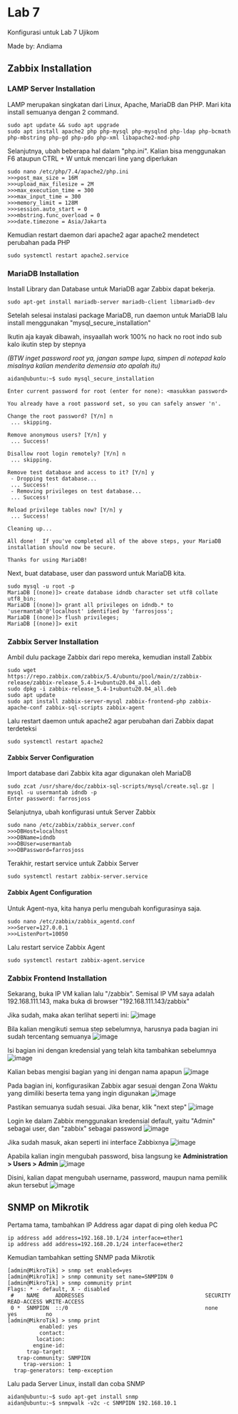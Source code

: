 # Lab 7

Konfigurasi untuk Lab 7 Ujikom

Made by: Andiama

## Zabbix Installation

### LAMP Server Installation
LAMP merupakan singkatan dari Linux, Apache, MariaDB dan PHP. Mari kita install semuanya dengan 2 command.
```
sudo apt update && sudo apt upgrade
sudo apt install apache2 php php-mysql php-mysqlnd php-ldap php-bcmath php-mbstring php-gd php-pdo php-xml libapache2-mod-php
```

Selanjutnya, ubah beberapa hal dalam "php.ini". Kalian bisa menggunakan F6 ataupun CTRL + W untuk mencari line yang diperlukan
```
sudo nano /etc/php/7.4/apache2/php.ini
>>>post_max_size = 16M
>>>upload_max_filesize = 2M
>>>max_execution_time = 300
>>>max_input_time = 300
>>>memory_limit = 128M
>>>session.auto_start = 0
>>>mbstring.func_overload = 0
>>>date.timezone = Asia/Jakarta
```

Kemudian restart daemon dari apache2 agar apache2 mendetect perubahan pada PHP
```
sudo systemctl restart apache2.service	
```

### MariaDB Installation
Install Library dan Database untuk MariaDB agar Zabbix dapat bekerja.
```
sudo apt-get install mariadb-server mariadb-client libmariadb-dev
```

Setelah selesai instalasi package MariaDB, run daemon untuk MariaDB lalu install menggunakan "mysql_secure_installation"

Ikutin aja kayak dibawah, insyaallah work 100% no hack no root indo sub kalo ikutin step by stepnya

*(BTW inget password root ya, jangan sampe lupa, simpen di notepad kalo misalnya kalian menderita demensia ato apalah itu)*
```
aidan@ubuntu:~$ sudo mysql_secure_installation

Enter current password for root (enter for none): <masukkan password>

You already have a root password set, so you can safely answer 'n'.

Change the root password? [Y/n] n
 ... skipping.

Remove anonymous users? [Y/n] y
 ... Success!

Disallow root login remotely? [Y/n] n
 ... skipping.

Remove test database and access to it? [Y/n] y
 - Dropping test database...
 ... Success!
 - Removing privileges on test database...
 ... Success!

Reload privilege tables now? [Y/n] y
 ... Success!

Cleaning up...

All done!  If you've completed all of the above steps, your MariaDB
installation should now be secure.

Thanks for using MariaDB!
```
Next, buat database, user dan password untuk MariaDB kita.
```
sudo mysql -u root -p
MariaDB [(none)]> create database idndb character set utf8 collate utf8_bin;
MariaDB [(none)]> grant all privileges on idndb.* to 'usermantab'@'localhost' identified by 'farrosjoss';
MariaDB [(none)]> flush privileges;
MariaDB [(none)]> exit
```

### Zabbix Server Installation
Ambil dulu package Zabbix dari repo mereka, kemudian install Zabbix
```
sudo wget https://repo.zabbix.com/zabbix/5.4/ubuntu/pool/main/z/zabbix-release/zabbix-release_5.4-1+ubuntu20.04_all.deb
sudo dpkg -i zabbix-release_5.4-1+ubuntu20.04_all.deb
sudo apt update
sudo apt install zabbix-server-mysql zabbix-frontend-php zabbix-apache-conf zabbix-sql-scripts zabbix-agent
```
Lalu restart daemon untuk apache2 agar perubahan dari Zabbix dapat terdeteksi
```
sudo systemctl restart apache2
```


#### Zabbix Server Configuration
Import database dari Zabbix kita agar digunakan oleh MariaDB
```
sudo zcat /usr/share/doc/zabbix-sql-scripts/mysql/create.sql.gz | mysql -u usermantab idndb -p
Enter password: farrosjoss
```
Selanjutnya, ubah konfigurasi untuk Server Zabbix
```
sudo nano /etc/zabbix/zabbix_server.conf
>>>DBHost=localhost
>>>DBName=idndb
>>>DBUser=usermantab
>>>DBPassword=farrosjoss
```
Terakhir, restart service untuk Zabbix Server
```
sudo systemctl restart zabbix-server.service
```


#### Zabbix Agent Configuration
Untuk Agent-nya, kita hanya perlu mengubah konfigurasinya saja.
```
sudo nano /etc/zabbix/zabbix_agentd.conf 
>>>Server=127.0.0.1
>>>ListenPort=10050
```
Lalu restart service Zabbix Agent
```
sudo systemctl restart zabbix-agent.service 
```

### Zabbix Frontend Installation
Sekarang, buka IP VM kalian lalu "/zabbix". Semisal IP VM saya adalah 192.168.111.143, maka buka di browser "192.168.111.143/zabbix"

Jika sudah, maka akan terlihat seperti ini:
![image](https://user-images.githubusercontent.com/100014814/156908374-2d4b6bdb-01b1-4b8a-9d75-e75136e41677.png)

Bila kalian mengikuti semua step sebelumnya, harusnya pada bagian ini sudah tercentang semuanya
![image](https://user-images.githubusercontent.com/100014814/156908398-e1fa62ac-08b4-45a0-a3fc-26660b11d473.png)

Isi bagian ini dengan kredensial yang telah kita tambahkan sebelumnya
![image](https://user-images.githubusercontent.com/100014814/156908443-ac9c2524-8fba-4281-91f0-cfc176c4e1b6.png)

Kalian bebas mengisi bagian yang ini dengan nama apapun
![image](https://user-images.githubusercontent.com/100014814/156908491-701b0d13-a5c7-4a2a-8928-61ca3dc850bf.png)

Pada bagian ini, konfigurasikan Zabbix agar sesuai dengan Zona Waktu yang dimiliki beserta tema yang ingin digunakan
![image](https://user-images.githubusercontent.com/100014814/156908561-a561fb55-b6a3-4576-b6cd-fc77a835ad7d.png)

Pastikan semuanya sudah sesuai. Jika benar, klik "next step"
![image](https://user-images.githubusercontent.com/100014814/156908572-9e0f10fb-2c86-4b32-8d81-8777fd346afa.png)

Login ke dalam Zabbix menggunakan kredensial default, yaitu "Admin" sebagai user, dan "zabbix" sebagai password
![image](https://user-images.githubusercontent.com/100014814/156908634-e6c0014f-6a6f-416f-82c3-7fb6db60a935.png)

Jika sudah masuk, akan seperti ini interface Zabbixnya
![image](https://user-images.githubusercontent.com/100014814/156908661-643c52fb-bba2-4780-badb-85838a280013.png)

Apabila kalian ingin mengubah password, bisa langsung ke
**Administration > Users > Admin**
![image](https://user-images.githubusercontent.com/100014814/156908768-87ee4f7d-c392-443e-823a-2c073c21597b.png)

Disini, kalian dapat mengubah username, password, maupun nama pemilik akun tersebut
![image](https://user-images.githubusercontent.com/100014814/156908807-c5906b13-1b38-40a2-960e-3b1659cb4e76.png)

## SNMP on Mikrotik
Pertama tama, tambahkan IP Address agar dapat di ping oleh kedua PC
```
ip address add address=192.168.10.1/24 interface=ether1
ip address add address=192.168.20.1/24 interface=ether2
```
Kemudian tambahkan setting SNMP pada Mikrotik
```
[admin@MikroTik] > snmp set enabled=yes
[admin@MikroTik] > snmp community set name=SNMPIDN 0
[admin@MikroTik] > snmp community print             
Flags: * - default, X - disabled 
 #    NAME     ADDRESSES                                      SECURITY   READ-ACCESS WRITE-ACCESS
 0 *  SNMPIDN  ::/0                                           none       yes         no  
[admin@MikroTik] > snmp print
          enabled: yes
          contact: 
         location: 
        engine-id: 
      trap-target: 
   trap-community: SNMPIDN
     trap-version: 1
  trap-generators: temp-exception
```
Lalu pada Server Linux, install dan coba SNMP
```
aidan@ubuntu:~$ sudo apt-get install snmp
aidan@ubuntu:~$ snmpwalk -v2c -c SNMPIDN 192.168.10.1
```
